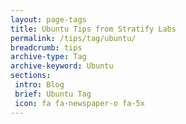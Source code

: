 ```yaml
---
layout: page-tags
title: Ubuntu Tips from Stratify Labs
permalink: /tips/tag/ubuntu/
breadcrumb: tips
archive-type: Tag
archive-keyword: Ubuntu
sections:
 intro: Blog
 brief: Ubuntu Tag
 icon: fa fa-newspaper-o fa-5x
---
```

